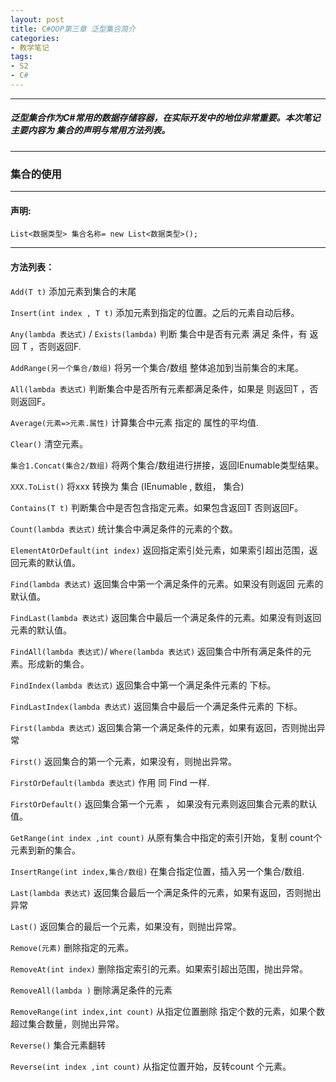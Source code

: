 ```yaml
---
layout: post
title: C#OOP第三章 泛型集合简介
categories:
- 教学笔记
tags:
- S2
- C#
---
```


---

##### **泛型集合作为C#常用的数据存储容器，在实际开发中的地位非常重要。本次笔记主要内容为 集合的声明与常用方法列表。**

---

<!-- more -->


### 集合的使用

---

#### 声明:

`List<数据类型> 集合名称= new List<数据类型>();`

---

#### 方法列表：

`Add(T t)`  添加元素到集合的末尾

`Insert(int index , T t)` 添加元素到指定的位置。之后的元素自动后移。

`Any(lambda 表达式)` / `Exists(lambda)` 判断 集合中是否有元素 满足 条件，有 返回 T ，否则返回F.

`AddRange(另一个集合/数组)`  将另一个集合/数组 整体追加到当前集合的末尾。

`All(lambda 表达式)` 判断集合中是否所有元素都满足条件，如果是 则返回T ，否则返回F。

`Average(元素=>元素.属性)` 计算集合中元素 指定的 属性的平均值.

`Clear()` 清空元素。

`集合1.Concat(集合2/数组)` 将两个集合/数组进行拼接，返回IEnumable<T>类型结果。

`XXX.ToList()` 将xxx 转换为 集合  (IEnumable<T> , 数组， 集合)

`Contains(T t)` 判断集合中是否包含指定元素。如果包含返回T 否则返回F。

`Count(lambda 表达式)` 统计集合中满足条件的元素的个数。

`ElementAtOrDefault(int index)` 返回指定索引处元素，如果索引超出范围，返回元素的默认值。

`Find(lambda 表达式)` 返回集合中第一个满足条件的元素。如果没有则返回 元素的默认值。

`FindLast(lambda 表达式)` 返回集合中最后一个满足条件的元素。如果没有则返回 元素的默认值。

`FindAll(lambda 表达式)`/ `Where(lambda 表达式)` 返回集合中所有满足条件的元素。形成新的集合。

`FindIndex(lambda 表达式)` 返回集合中第一个满足条件元素的 下标。

`FindLastIndex(lambda 表达式)` 返回集合中最后一个满足条件元素的 下标。

`First(lambda 表达式)` 返回集合第一个满足条件的元素，如果有返回，否则抛出异常

`First()` 返回集合的第一个元素，如果没有，则抛出异常。

`FirstOrDefault(lambda 表达式)` 作用 同 Find 一样.

`FirstOrDefault()` 返回集合第一个元素 ， 如果没有元素则返回集合元素的默认值。

`GetRange(int index ,int count)` 从原有集合中指定的索引开始，复制 count个元素到新的集合。

`InsertRange(int index,集合/数组)` 在集合指定位置，插入另一个集合/数组.

`Last(lambda 表达式)` 返回集合最后一个满足条件的元素，如果有返回，否则抛出异常

`Last()` 返回集合的最后一个元素，如果没有，则抛出异常。

`Remove(元素)` 删除指定的元素。

`RemoveAt(int index)` 删除指定索引的元素。如果索引超出范围，抛出异常。

`RemoveAll(lambda )` 删除满足条件的元素

`RemoveRange(int index,int count)` 从指定位置删除 指定个数的元素，如果个数超过集合数量，则抛出异常。

`Reverse()` 集合元素翻转

`Reverse(int index ,int count)` 从指定位置开始，反转count 个元素。
